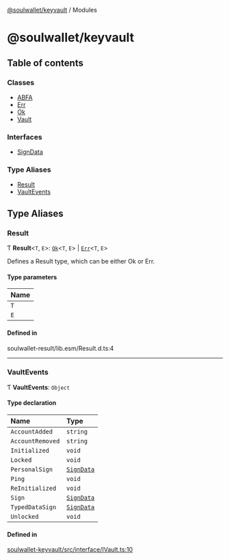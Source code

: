 [@soulwallet/keyvault](README.md) / Modules

# @soulwallet/keyvault

## Table of contents

### Classes

- [ABFA](classes/ABFA.md)
- [Err](classes/Err.md)
- [Ok](classes/Ok.md)
- [Vault](classes/Vault.md)

### Interfaces

- [SignData](interfaces/SignData.md)

### Type Aliases

- [Result](modules.md#result)
- [VaultEvents](modules.md#vaultevents)

## Type Aliases

### Result

Ƭ **Result**\<`T`, `E`\>: [`Ok`](classes/Ok.md)\<`T`, `E`\> \| [`Err`](classes/Err.md)\<`T`, `E`\>

Defines a Result type, which can be either Ok or Err.

#### Type parameters

| Name |
| :------ |
| `T` |
| `E` |

#### Defined in

soulwallet-result/lib.esm/Result.d.ts:4

___

### VaultEvents

Ƭ **VaultEvents**: `Object`

#### Type declaration

| Name | Type |
| :------ | :------ |
| `AccountAdded` | `string` |
| `AccountRemoved` | `string` |
| `Initialized` | `void` |
| `Locked` | `void` |
| `PersonalSign` | [`SignData`](interfaces/SignData.md) |
| `Ping` | `void` |
| `ReInitialized` | `void` |
| `Sign` | [`SignData`](interfaces/SignData.md) |
| `TypedDataSign` | [`SignData`](interfaces/SignData.md) |
| `Unlocked` | `void` |

#### Defined in

[soulwallet-keyvault/src/interface/IVault.ts:10](https://github.com/SoulWallet/soulwalletlib/blob/c4026ab/packages/soulwallet-keyvault/src/interface/IVault.ts#L10)
